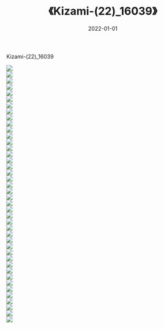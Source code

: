 ﻿---
layout: post
title:  《Kizami-(22)_16039》
date:   2022-01-01
img: http://imgx.orgx.ga/萝莉/2022/Kizami-(22)_16039/000.jpg
categories: [美女, 清纯, 唯美]
---

Kizami-(22)_16039

  ![](http://imgx.orgx.ga/萝莉/2022/Kizami-(22)_16039/001.jpg) <br> ![](http://imgx.orgx.ga/萝莉/2022/Kizami-(22)_16039/002.jpg) <br> ![](http://imgx.orgx.ga/萝莉/2022/Kizami-(22)_16039/003.jpg) <br> ![](http://imgx.orgx.ga/萝莉/2022/Kizami-(22)_16039/004.jpg) <br> ![](http://imgx.orgx.ga/萝莉/2022/Kizami-(22)_16039/005.jpg) <br> ![](http://imgx.orgx.ga/萝莉/2022/Kizami-(22)_16039/006.jpg) <br> ![](http://imgx.orgx.ga/萝莉/2022/Kizami-(22)_16039/007.jpg) <br> ![](http://imgx.orgx.ga/萝莉/2022/Kizami-(22)_16039/008.jpg) <br> ![](http://imgx.orgx.ga/萝莉/2022/Kizami-(22)_16039/009.jpg) <br> ![](http://imgx.orgx.ga/萝莉/2022/Kizami-(22)_16039/010.jpg) <br> ![](http://imgx.orgx.ga/萝莉/2022/Kizami-(22)_16039/011.jpg) <br> ![](http://imgx.orgx.ga/萝莉/2022/Kizami-(22)_16039/012.jpg) <br> ![](http://imgx.orgx.ga/萝莉/2022/Kizami-(22)_16039/013.jpg) <br> ![](http://imgx.orgx.ga/萝莉/2022/Kizami-(22)_16039/014.jpg) <br> ![](http://imgx.orgx.ga/萝莉/2022/Kizami-(22)_16039/015.jpg) <br> ![](http://imgx.orgx.ga/萝莉/2022/Kizami-(22)_16039/016.jpg) <br> ![](http://imgx.orgx.ga/萝莉/2022/Kizami-(22)_16039/017.jpg) <br> ![](http://imgx.orgx.ga/萝莉/2022/Kizami-(22)_16039/018.jpg) <br> ![](http://imgx.orgx.ga/萝莉/2022/Kizami-(22)_16039/019.jpg) <br> ![](http://imgx.orgx.ga/萝莉/2022/Kizami-(22)_16039/020.jpg) <br> ![](http://imgx.orgx.ga/萝莉/2022/Kizami-(22)_16039/021.jpg) <br> ![](http://imgx.orgx.ga/萝莉/2022/Kizami-(22)_16039/022.jpg) <br> ![](http://imgx.orgx.ga/萝莉/2022/Kizami-(22)_16039/023.jpg) <br> ![](http://imgx.orgx.ga/萝莉/2022/Kizami-(22)_16039/024.jpg) <br> ![](http://imgx.orgx.ga/萝莉/2022/Kizami-(22)_16039/025.jpg) <br> ![](http://imgx.orgx.ga/萝莉/2022/Kizami-(22)_16039/026.jpg) <br> ![](http://imgx.orgx.ga/萝莉/2022/Kizami-(22)_16039/027.jpg) <br> ![](http://imgx.orgx.ga/萝莉/2022/Kizami-(22)_16039/028.jpg) <br> ![](http://imgx.orgx.ga/萝莉/2022/Kizami-(22)_16039/029.jpg) <br> ![](http://imgx.orgx.ga/萝莉/2022/Kizami-(22)_16039/030.jpg) <br> ![](http://imgx.orgx.ga/萝莉/2022/Kizami-(22)_16039/031.jpg) <br> ![](http://imgx.orgx.ga/萝莉/2022/Kizami-(22)_16039/032.jpg) <br> ![](http://imgx.orgx.ga/萝莉/2022/Kizami-(22)_16039/033.jpg) <br> ![](http://imgx.orgx.ga/萝莉/2022/Kizami-(22)_16039/034.jpg) <br> ![](http://imgx.orgx.ga/萝莉/2022/Kizami-(22)_16039/035.jpg) <br> ![](http://imgx.orgx.ga/萝莉/2022/Kizami-(22)_16039/036.jpg) <br> ![](http://imgx.orgx.ga/萝莉/2022/Kizami-(22)_16039/037.jpg) <br> ![](http://imgx.orgx.ga/萝莉/2022/Kizami-(22)_16039/038.jpg) <br> ![](http://imgx.orgx.ga/萝莉/2022/Kizami-(22)_16039/039.jpg) <br> ![](http://imgx.orgx.ga/萝莉/2022/Kizami-(22)_16039/040.jpg) <br> ![](http://imgx.orgx.ga/萝莉/2022/Kizami-(22)_16039/041.jpg) <br> ![](http://imgx.orgx.ga/萝莉/2022/Kizami-(22)_16039/042.jpg) <br>
